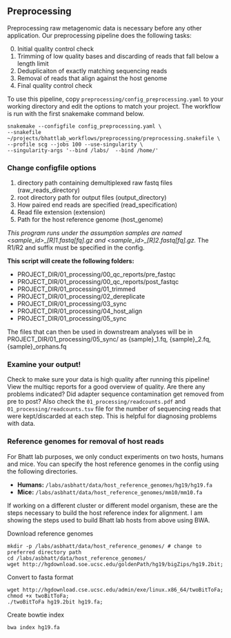 
## Preprocessing

Preprocessing raw metagenomic data is necessary before any other application. Our preprocessing pipeline does the following tasks:

 0. Initial quality control check 
 1. Trimming of low quality bases and discarding of reads that fall below a length limit
 2. Deduplicaiton of exactly matching sequencing reads
 3. Removal of reads that align against the host genome
 4. Final quality control check

To use this pipeline, copy `preprocessing/config_preprocessing.yaml` to your working directory and edit the options to match your project. The workflow is run with the first snakemake command below.
```
snakemake --configfile config_preprocessing.yaml \
--snakefile ~/projects/bhattlab_workflows/preprocessing/preprocessing.snakefile \
--profile scg --jobs 100 --use-singularity \
--singularity-args '--bind /labs/  --bind /home/'
```

### Change configfile options
1. directory path containing demultiplexed raw fastq files (raw_reads_directory)
2. root directory path for output files (output_directory)
3. How paired end reads are specified (read_specification)
4. Read file extension (extension)
5. Path for the host reference genome (host_genome)


*This program runs under the assumption samples are named <sample_id>\_[R]1.fastq[fq].gz and <sample_id>\_[R]2.fastq[fq].gz.* The R1/R2 and suffix must be specified in the config.

**This script will create the following folders:**
- PROJECT_DIR/01_processing/00_qc_reports/pre_fastqc
- PROJECT_DIR/01_processing/00_qc_reports/post_fastqc
- PROJECT_DIR/01_processing/01_trimmed
- PROJECT_DIR/01_processing/02_dereplicate
- PROJECT_DIR/01_processing/03_sync
- PROJECT_DIR/01_processing/04_host_align
- PROJECT_DIR/01_processing/05_sync


The files that can then be used in downstream analyses will be in PROJECT_DIR/01_processing/05_sync/ as {sample}\_1.fq, {sample}\_2.fq, {sample}\_orphans.fq

### Examine your output!
Check to make sure your data is high quality after running this pipeline! View the multiqc reports for a good overview of quality. Are there any problems indicated? Did adapter sequence contamination get removed from pre to post? Also check the `01_processing/readcounts.pdf` and `01_processing/readcounts.tsv` file for the number of sequencing reads that were kept/discarded at each step. This is helpful for diagnosing problems with data.

### Reference genomes for removal of host reads
For Bhatt lab purposes, we only conduct experiments on two hosts, humans and mice. You can specify the host reference genomes in the config using the following directories.
- **Humans:**
``` /labs/asbhatt/data/host_reference_genomes/hg19/hg19.fa ```
- **Mice:**
``` /labs/asbhatt/data/host_reference_genomes/mm10/mm10.fa ```

If working on a different cluster or different model organism, these are the steps necessary to build the host reference index for alignment. I am showing the steps used to build Bhatt lab hosts from above using BWA.

Download reference genomes
```
mkdir -p /labs/asbhatt/data/host_reference_genomes/ # change to preferred directory path
cd /labs/asbhatt/data/host_reference_genomes/
wget http://hgdownload.soe.ucsc.edu/goldenPath/hg19/bigZips/hg19.2bit;
```
Convert to fasta format
```
wget http://hgdownload.cse.ucsc.edu/admin/exe/linux.x86_64/twoBitToFa;
chmod +x twoBitToFa;
./twoBitToFa hg19.2bit hg19.fa;
```
Create bowtie index
```
bwa index hg19.fa
```
<!--stackedit_data:
eyJoaXN0b3J5IjpbLTEyODI3MTExNzYsNjQ4MTcwODA2XX0=
-->